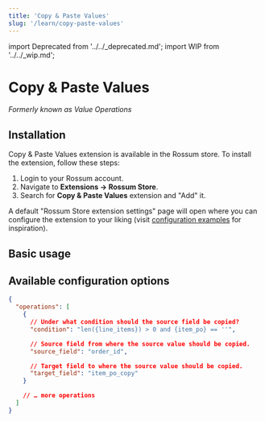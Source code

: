 ```yaml
---
title: 'Copy & Paste Values'
slug: '/learn/copy-paste-values'
---
```


import Deprecated from '../../\_deprecated.md';
import WIP from '../../\_wip.md';

<Deprecated />

# Copy & Paste Values

_Formerly known as Value Operations_

## Installation

Copy & Paste Values extension is available in the Rossum store. To install the extension, follow these steps:

1. Login to your Rossum account.
1. Navigate to **Extensions → Rossum Store**.
1. Search for **Copy & Paste Values** extension and "Add" it.

A default "Rossum Store extension settings" page will open where you can configure the extension to your liking (visit [configuration examples](./configuration-examples.md) for inspiration).

## Basic usage

<WIP />

## Available configuration options

```json
{
  "operations": [
    {
      // Under what condition should the source field be copied?
      "condition": "len({line_items}) > 0 and {item_po} == ''",

      // Source field from where the source value should be copied.
      "source_field": "order_id",

      // Target field to where the source value should be copied.
      "target_field": "item_po_copy"
    }

    // … more operations
  ]
}
```
